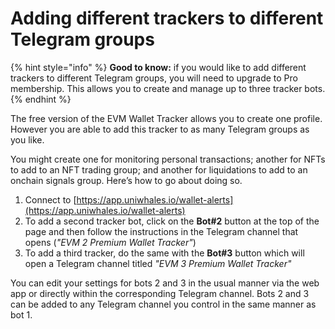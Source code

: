 # Adding different trackers to different Telegram groups

{% hint style="info" %}
**Good to know:** if you would like to add different trackers to different Telegram groups, you will need to upgrade to Pro membership. This allows you to create and manage up to three tracker bots.
{% endhint %}

The free version of the EVM Wallet Tracker allows you to create one profile. However you are able to add this tracker to as many Telegram groups as you like.

You might create one for monitoring personal transactions; another for NFTs to add to an NFT trading group; and another for liquidations to add to an onchain signals group. Here’s how to go about doing so.

1. Connect to [https://app.uniwhales.io/wallet-alerts](https://app.uniwhales.io/wallet-alerts)
2. To add a second tracker bot, click on the **Bot#2** button at the top of the page and then follow the instructions in the Telegram channel that opens (_"EVM 2 Premium Wallet Tracker"_)
3. To add a third tracker, do the same with the **Bot#3** button which will open a Telegram channel titled _"EVM 3 Premium Wallet Tracker"_

You can edit your settings for bots 2 and 3 in the usual manner via the web app or directly within the corresponding Telegram channel. Bots 2 and 3 can be added to any Telegram channel you control in the same manner as bot 1.
